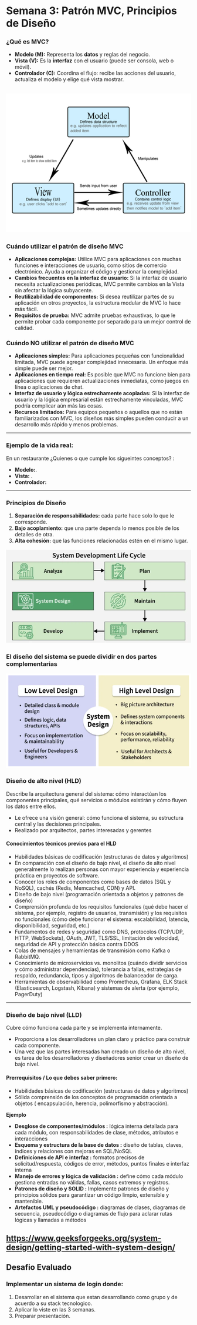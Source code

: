 # Semana 3: Patrón MVC, Principios de Diseño


### ¿Qué es MVC?
- **Modelo (M):** Representa los **datos** y reglas del negocio.  
- **Vista (V):** Es la **interfaz** con el usuario (puede ser consola, web o móvil).  
- **Controlador (C):** Coordina el flujo: recibe las acciones del usuario, actualiza el modelo y elige qué vista mostrar.

![MVC](mvc.png)
---

### Cuándo utilizar el patrón de diseño MVC

- **Aplicaciones complejas:** Utilice MVC para aplicaciones con muchas funciones e interacciones de usuario, como sitios de comercio electrónico. Ayuda a organizar el código y gestionar la complejidad.
- **Cambios frecuentes en la interfaz de usuario:** Si la interfaz de usuario necesita actualizaciones periódicas, MVC permite cambios en la Vista sin afectar la lógica subyacente.
- **Reutilizabilidad de componentes:** Si desea reutilizar partes de su aplicación en otros proyectos, la estructura modular de MVC lo hace más fácil.
- **Requisitos de prueba:** MVC admite pruebas exhaustivas, lo que le permite probar cada componente por separado para un mejor control de calidad.

### Cuándo NO utilizar el patrón de diseño MVC

- **Aplicaciones simples:** Para aplicaciones pequeñas con funcionalidad limitada, MVC puede agregar complejidad innecesaria. Un enfoque más simple puede ser mejor.
- **Aplicaciones en tiempo real:** Es posible que MVC no funcione bien para aplicaciones que requieren actualizaciones inmediatas, como juegos en línea o aplicaciones de chat.
- **Interfaz de usuario y lógica estrechamente acopladas:** Si la interfaz de usuario y la lógica empresarial están estrechamente vinculadas, MVC podría complicar aún más las cosas.
- **Recursos limitados:** Para equipos pequeños o aquellos que no están familiarizados con MVC, los diseños más simples pueden conducir a un desarrollo más rápido y menos problemas.

---

### **Ejemplo de la vida real:**  
En un restaurante ¿Quienes o que cumple los sigueintes conceptos? :  
- **Modelo:**.  
- **Vista:** .  
- **Controlador:**

---

### Principios de Diseño
1. **Separación de responsabilidades:** cada parte hace solo lo que le corresponde.  
2. **Bajo acoplamiento:** que una parte dependa lo menos posible de los detalles de otra.  
3. **Alta cohesión:** que las funciones relacionadas estén en el mismo lugar.  

![Ciclo Vida](ciclo_vida.png)

### El diseño del sistema se puede dividir en dos partes complementarias

![LLD - HLD ](niveles.png)

### Diseño de alto nivel (HLD)
Describe la arquitectura general del sistema: cómo interactúan los componentes principales, qué servicios o módulos existirán y cómo fluyen los datos entre ellos.

- Le ofrece una visión general: cómo funciona el sistema, su estructura central y las decisiones principales.
- Realizado por arquitectos, partes interesadas y gerentes

#### Conocimientos técnicos previos para el HLD
- Habilidades básicas de codificación (estructuras de datos y algoritmos)
- En comparación con el diseño de bajo nivel, el diseño de alto nivel generalmente lo realizan personas con mayor experiencia y experiencia práctica en proyectos de software.
- Conocer los roles de componentes como bases de datos (SQL y NoSQL), cachés (Redis, Memcached, CDN) y API.
- Diseño de bajo nivel (programación orientada a objetos y patrones de diseño)
- Comprensión profunda de los requisitos funcionales (qué debe hacer el sistema, por ejemplo, registro de usuarios, transmisión) y los requisitos no funcionales (cómo debe funcionar el sistema: escalabilidad, latencia, disponibilidad, seguridad, etc.)
- Fundamentos de redes y seguridad como DNS, protocolos (TCP/UDP, HTTP, WebSockets), OAuth, JWT, TLS/SSL, limitación de velocidad, seguridad de API y protección básica contra DDOS
- Colas de mensajes y herramientas de transmisión como Kafka o RabbitMQ.
- Conocimiento de microservicios vs. monolitos (cuándo dividir servicios y cómo administrar dependencias), tolerancia a fallas, estrategias de respaldo, redundancia, tipos y algoritmos de balanceador de carga.
- Herramientas de observabilidad como Prometheus, Grafana, ELK Stack (Elasticsearch, Logstash, Kibana) y sistemas de alerta (por ejemplo, PagerDuty)

---

### Diseño de bajo nivel (LLD)
Cubre cómo funciona cada parte y se implementa internamente.

- Proporciona a los desarrolladores un plan claro y práctico para construir cada componente.
- Una vez que las partes interesadas han creado un diseño de alto nivel, es tarea de los desarrolladores y diseñadores senior crear un diseño de bajo nivel.
#### Prerrequisitos / Lo que debes saber primero:
- Habilidades básicas de codificación (estructuras de datos y algoritmos)
- Sólida comprensión de los conceptos de programación orientada a objetos ( encapsulación, herencia, polimorfismo y abstracción).

**Ejemplo**
- **Desglose de componentes/módulos :** lógica interna detallada para cada módulo, con responsabilidades de clase, métodos, atributos e interacciones
- **Esquema y estructura de la base de datos :** diseño de tablas, claves, índices y relaciones con mejoras en SQL/NoSQL
- **Definiciones de API e interfaz :** formatos precisos de solicitud/respuesta, códigos de error, métodos, puntos finales e interfaz interna
- **Manejo de errores y lógica de validación :** define cómo cada módulo gestiona entradas no válidas, fallas, casos extremos y registros.
- **Patrones de diseño y SOLID :** Implemente patrones de diseño y principios sólidos para garantizar un código limpio, extensible y mantenible.
- **Artefactos UML y pseudocódigo :** diagramas de clases, diagramas de secuencia, pseudocódigo o diagramas de flujo para aclarar rutas lógicas y llamadas a métodos


https://www.geeksforgeeks.org/system-design/getting-started-with-system-design/
---

## Desafio Evaluado

### Implementar un sistema de login donde:

1. Desarrollar en el sistema que estan desarrollando como grupo y de acuerdo a su stack tecnologico.
2. Aplicar lo viste en las 3 semanas.
3. Preparar presentación.



